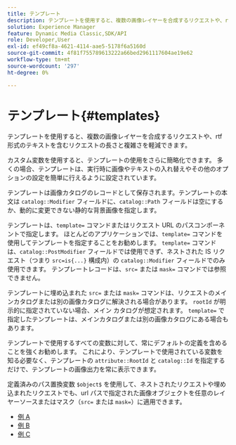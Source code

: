 ```yaml
---
title: テンプレート
description: テンプレートを使用すると、複数の画像レイヤーを合成するリクエストや、rtf 形式のテキストを含むリクエストの長さと複雑さを軽減できます。
solution: Experience Manager
feature: Dynamic Media Classic,SDK/API
role: Developer,User
exl-id: ef49cf8a-4621-4114-aae5-5178f6a5160d
source-git-commit: 4f81f755789613222a66bed2961117604ae19e62
workflow-type: tm+mt
source-wordcount: '297'
ht-degree: 0%

---
```


# テンプレート{#templates}

テンプレートを使用すると、複数の画像レイヤーを合成するリクエストや、rtf 形式のテキストを含むリクエストの長さと複雑さを軽減できます。

カスタム変数を使用すると、テンプレートの使用をさらに簡略化できます。 多くの場合、テンプレートは、実行時に画像やテキストの入れ替えやその他のオプションの設定を簡単に行えるように設定されています。

テンプレートは画像カタログのレコードとして保存されます。テンプレートの本文は `catalog::Modifier` フィールドに、`catalog::Path` フィールドは空にするか、動的に変更できない静的な背景画像を指定します。

テンプレートは、`template=` コマンドまたはリクエスト URL のパスコンポーネントで指定します。 ほとんどのアプリケーションでは、`template=` コマンドを使用してテンプレートを指定することをお勧めします。 `template=` コマンドは、`catalog::PostModifier` フィールドでは使用できず、ネストされた IS リクエスト（つまり `src=is{...}` 構成内）の `catalog::Modifier` フィールドでのみ使用できます。 テンプレートレコードは、`src=` または `mask=` コマンドでは参照できません。

テンプレートに埋め込まれた `src=` または `mask=` コマンドは、リクエストのメインカタログまたは別の画像カタログに解決される場合があります。 `rootId` が明示的に指定されていない場合、メイン カタログが想定されます。 `template=` で指定したテンプレートは、メインカタログまたは別の画像カタログにある場合もあります。

テンプレートで使用するすべての変数に対して、常にデフォルトの定義を含めることを強くお勧めします。 これにより、テンプレートで使用されている変数を知る必要なく、テンプレートの `attribute::RootId` と `catalog::Id` を指定するだけで、テンプレートの画像出力を常に表示できます。

定義済みのパス置換変数 `$object$` を使用して、ネストされたリクエストや埋め込まれたリクエストでも、url パスで指定された画像オブジェクトを任意のレイヤーソースまたはマスク（`src=` または `mask=`）に適用できます。

* [例 A](r-example-a.md)
* [例 B](r-example-b.md)
* [例 C](r-example-c.md)
